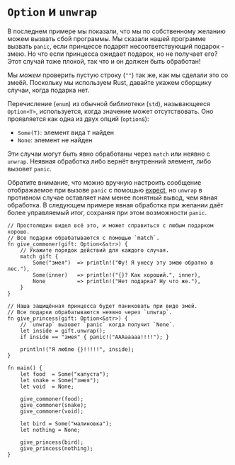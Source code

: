 # `Option` и `unwrap`

В последнем примере мы показали, что мы по собственному 
желанию можем вызвать сбой программы. Мы сказали нашей 
программе вызвать `panic`, если принцессе подарят 
несоответствующий подарок - змею. Но что если принцесса 
ожидает подарок, но не получает его? Этот случай тоже плохой, так 
что и он должен быть обработан!

Мы *можем* проверить пустую строку (`""`) так же, как мы сделали это со змеёй.
Поскольку мы используем Rust, давайте укажем сборщику случаи, когда подарка нет.

Перечисление (`enum`) из обычной библиотеки (`std`), называющееся `Option<T>`, используется, когда значение может отсутствовать. Оно проявляется как одна из двух опций (`option`s):

- `Some(T)`: элемент вида `T` найден
- `None`: элемент не найден

Эти случаи могут быть явно обработаны через  `match` или неявно с `unwrap`. Неявная обработка либо вернёт внутренний элемент, либо вызовет `panic`.

Обратите внимание, что можно вручную настроить сообщение отображаемое при вызове `panic` с помощью [expect](https://doc.rust-lang.org/std/option/enum.Option.html#method.expect), но `unwrap` в противном случае оставляет нам менее понятный вывод, чем явная обработка. В следующем примере явная обработка при желании даёт более управляемый итог, сохраняя при этом возможности `panic`.

```rust,editable,ignore,mdbook-runnable
// Простолюдин видел всё это, и может справиться с любым подарком хорошо.
// Все подарки обрабатываются с помощью `match`.
fn give_commoner(gift: Option<&str>) {
    // Укажите порядок действий для каждого случая.
    match gift {
        Some("змея")  => println!("Фу! Я унесу эту змею обратно в лес."),
        Some(inner)   => println!("{}? Как хороший.", inner),
        None          => println!("Нет подарка? Ну что же."),
    }
}

// Наша защищённая принцесса будет паниковать при виде змей.
// Все подарки обрабатываются неявно через `unwrap`.
fn give_princess(gift: Option<&str>) {
    // `unwrap` вызовет `panic` когда получит `None`.
    let inside = gift.unwrap();
    if inside == "змея" { panic!("AAAaaaaa!!!!"); }

    println!("Я люблю {}!!!!!", inside);
}

fn main() {
    let food  = Some("капуста");
    let snake = Some("змея");
    let void  = None;

    give_commoner(food);
    give_commoner(snake);
    give_commoner(void);

    let bird = Some("малиновка");
    let nothing = None;

    give_princess(bird);
    give_princess(nothing);
}
```
